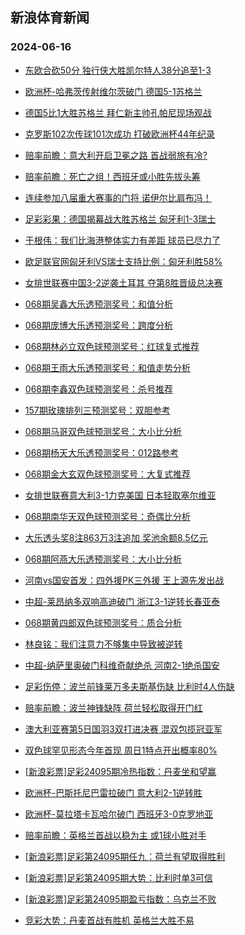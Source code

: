 ## 新浪体育新闻 
### 2024-06-16

+ [东欧合砍50分 独行侠大胜凯尔特人38分追至1-3](https://sports.sina.com.cn/basketball/nba/2024-06-15/doc-inayutwn2192966.shtml)

+ [欧洲杯-哈弗茨传射维尔茨破门 德国5-1苏格兰](https://sports.sina.com.cn/g/pl/2024-06-15/doc-inayuihq7978578.shtml)

+ [德国5比1大胜苏格兰 拜仁新主帅孔帕尼现场观战](https://sports.sina.com.cn/global/germany/2024-06-15/doc-inayupqn7889110.shtml)

+ [克罗斯102次传球101次成功 打破欧洲杯44年纪录](https://sports.sina.com.cn/global/germany/2024-06-15/doc-inayupqq2278453.shtml)

+ [赔率前瞻：意大利开启卫冕之路 首战弱旅有冷?](https://sports.sina.com.cn/l/2024-06-15/doc-inayuihs2378462.shtml)

+ [赔率前瞻：死亡之组！西班牙或小胜先拔头筹](https://sports.sina.com.cn/l/2024-06-15/doc-inayuihq7995576.shtml)

+ [连续参加八届重大赛事的门将 诺伊尔比肩布冯！](https://sports.sina.com.cn/global/germany/2024-06-15/doc-inayupqn7902708.shtml)

+ [足彩彩果：德国揭幕战大胜苏格兰 匈牙利1-3瑞士](https://sports.sina.com.cn/l/2024-06-15/doc-inayuihq8000172.shtml)

+ [于根伟：我们比海港整体实力有差距 球员已尽力了](https://sports.sina.com.cn/china/j/2024-06-14/doc-inaytsky2638479.shtml)

+ [欧足联官网匈牙利VS瑞士支持比例：匈牙利胜58%](https://sports.sina.com.cn/l/2024-06-15/doc-inaysvfk2930227.shtml)

+ [女排世联赛中国3-2逆袭土耳其 夺第8胜晋级总决赛](https://sports.sina.com.cn/others/volleyball/2024-06-15/doc-inayvviw7331987.shtml)

+ [068期吴鑫大乐透预测奖号：和值分析](https://sports.sina.com.cn/l/2024-06-15/doc-inayuyek2112385.shtml)

+ [068期庞博大乐透预测奖号：跨度分析](https://sports.sina.com.cn/l/2024-06-15/doc-inayuyek2112934.shtml)

+ [068期林必立双色球预测奖号：红球复式推荐](https://sports.sina.com.cn/l/2024-06-15/doc-inayuyek2106550.shtml)

+ [068期王雨大乐透预测奖号：和值走势分析](https://sports.sina.com.cn/l/2024-06-15/doc-inayuyeh7730726.shtml)

+ [068期李鑫双色球预测奖号：杀号推荐](https://sports.sina.com.cn/l/2024-06-15/doc-inayuyek2105993.shtml)

+ [157期玫瑰排列三预测奖号：双胆参考](https://sports.sina.com.cn/l/2024-06-15/doc-inayuyek2119706.shtml)

+ [068期马哥双色球预测奖号：大小比分析](https://sports.sina.com.cn/l/2024-06-15/doc-inayuyeh7725015.shtml)

+ [068期杨天大乐透预测奖号：012路参考](https://sports.sina.com.cn/l/2024-06-15/doc-inayuyek2110776.shtml)

+ [068期金大玄双色球预测奖号：大复式推荐](https://sports.sina.com.cn/l/2024-06-15/doc-inayuyeh7723226.shtml)

+ [女排世联赛意大利3-1力克美国 日本轻取塞尔维亚](https://sports.sina.com.cn/others/volleyball/2024-06-15/doc-inayvqzy7420296.shtml)

+ [068期南华天双色球预测奖号：奇偶比分析](https://sports.sina.com.cn/l/2024-06-15/doc-inayuyek2106894.shtml)

+ [大乐透头奖8注863万3注追加 奖池余额8.5亿元](https://sports.sina.com.cn/l/2024-06-15/doc-inayvviw7324788.shtml)

+ [068期阿燕大乐透预测奖号：大小比分析](https://sports.sina.com.cn/l/2024-06-15/doc-inayuyeh7728543.shtml)

+ [河南vs国安首发：四外援PK三外援 王上源先发出战](https://sports.sina.com.cn/china/j/2024-06-15/doc-inayvraa1815515.shtml)

+ [中超-莱昂纳多双响高迪破门 浙江3-1逆转长春亚泰](https://sports.sina.com.cn/china/j/2024-06-15/doc-inayvraa1832066.shtml)

+ [068期黄四郎双色球预测奖号：质合分析](https://sports.sina.com.cn/l/2024-06-15/doc-inayuyek2105224.shtml)

+ [林良铭：我们注意力不够集中导致被逆转](https://sports.sina.com.cn/china/j/2024-06-15/doc-inayvviy1715035.shtml)

+ [中超-纳萨里奥破门科维奇献绝杀 河南2-1绝杀国安](https://sports.sina.com.cn/china/j/2024-06-15/doc-inayvviy1714041.shtml)

+ [足彩伤停：波兰前锋莱万多夫斯基伤缺 比利时4人伤缺](https://sports.sina.com.cn/l/2024-06-15/doc-inayvene7621610.shtml)

+ [赔率前瞻：波兰神锋缺阵 荷兰轻松取得开门红](https://sports.sina.com.cn/l/2024-06-16/doc-inaywspn6942164.shtml)

+ [澳大利亚赛第5日国羽3双打进决赛 混双包揽冠亚军](https://sports.sina.com.cn/others/badmin/2024-06-15/doc-inayvene7639580.shtml)

+ [双色球罕见形态今年首现 周日1特点开出概率80%](https://sports.sina.com.cn/l/2024-06-15/doc-inayutwn2204733.shtml)

+ [[新浪彩票]足彩24095期冷热指数：丹麦坐和望赢](https://sports.sina.com.cn/l/2024-06-16/doc-inaywspq1345876.shtml)

+ [欧洲杯-巴斯托尼巴雷拉破门 意大利2-1逆转胜](https://sports.sina.com.cn/g/seriea/2024-06-16/doc-inaywspn6961992.shtml)

+ [欧洲杯-莫拉塔卡瓦哈尔破门 西班牙3-0克罗地亚](https://sports.sina.com.cn/g/laliga/2024-06-16/doc-inaywspq1339601.shtml)

+ [赔率前瞻：英格兰首战以稳为主 或1球小胜对手](https://sports.sina.com.cn/l/2024-06-16/doc-inaywspn6941107.shtml)

+ [[新浪彩票]足彩第24095期任九：荷兰有望取得胜利](https://sports.sina.com.cn/l/2024-06-16/doc-inaywwvk6869256.shtml)

+ [[新浪彩票]足彩第24095期大势：比利时单3可信](https://sports.sina.com.cn/l/2024-06-16/doc-inaywwvk6868885.shtml)

+ [[新浪彩票]足彩第24095期盈亏指数：乌克兰不败](https://sports.sina.com.cn/l/2024-06-16/doc-inaywwvk6870060.shtml)

+ [竞彩大势：丹麦首战有胜机 英格兰大胜不易](https://sports.sina.com.cn/l/2024-06-16/doc-inaywspq1344297.shtml)

